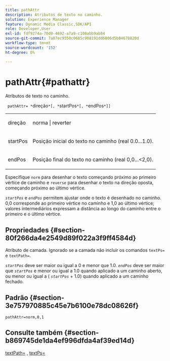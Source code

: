 ```yaml
---
title: pathAttr
description: Atributos de texto no caminho.
solution: Experience Manager
feature: Dynamic Media Classic,SDK/API
role: Developer,User
exl-id: fdf9274a-70d0-4692-a7a9-c108abb9ab84
source-git-commit: 7a07ec9550c0685c908191dd6806d5b84678820d
workflow-type: tm+mt
source-wordcount: '152'
ht-degree: 0%

---
```


# pathAttr{#pathattr}

Atributos de texto no caminho.

` pathAttr= *`direção`*[, *`startPos`*[, *`endPos`*]]`

<table id="simpletable_EC76095316AF4F07B1DDCC0D72B814CF"> 
 <tr class="strow"> 
  <td class="stentry"> <p> <span class="varname"> direção </span> </p> </td> 
  <td class="stentry"> <p> <span class="codeph"> norma </span> | <span class="codeph"> reverter </span> </p> </td> 
 </tr> 
 <tr class="strow"> 
  <td class="stentry"> <p> <span class="varname"> startPos </span> </p> </td> 
  <td class="stentry"> <p>Posição inicial do texto no caminho (real 0.0...1.0). </p> </td> 
 </tr> 
 <tr class="strow"> 
  <td class="stentry"> <p> <span class="varname"> endPos </span> </p> </td> 
  <td class="stentry"> <p>Posição final do texto no caminho (real 0,0...&lt;2,0). </p> </td> 
 </tr> 
</table>

Especifique `norm` para desenhar o texto começando próximo ao primeiro vértice de caminho e `reverse` para desenhar o texto na direção oposta, começando próximo ao último vértice.

*`startPos`* e *`endPos`* permitem ajustar onde o texto é desenhado no caminho. 0,0 corresponde ao primeiro vértice no caminho e 1,0 ao último vértice; valores intermediários expressam a distância ao longo do caminho entre o primeiro e o último vértice.

## Propriedades {#section-80f266da4e2549d89f022a3f9ff4584d}

Atributo de camada. Ignorado se a camada não incluir os comandos `textPs=` e `textPath=`.

*`startPos`* deve ser maior ou igual a 0 e menor que 1.0. *`endPos`* deve ser maior que *`startPos`* e menor ou igual a 1.0 quando aplicado a um caminho aberto, ou menor ou igual a ( *`startPos`* + 1.0) quando aplicado a um caminho fechado.

## Padrão {#section-3e757970885c45e7b6100e78dc08626f}

`pathAttr=norm,0,1`

## Consulte também {#section-b869745de1da4ef996dfda4af39ed14d}

[textPath=](../../../../../is-api/http-ref/image-serving-api-ref/c-http-protocol-reference/c-command-reference/r-textpath.md#reference-b09cc0902dff4725bdb54d5da4076ccd) , [textPs=](../../../../../is-api/http-ref/image-serving-api-ref/c-http-protocol-reference/c-command-reference/r-textps.md#reference-4209a2a6169f44278da2647cfb0cd767)
